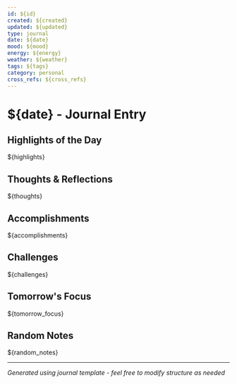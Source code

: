 ```yaml
---
id: ${id}
created: ${created}
updated: ${updated}
type: journal
date: ${date}
mood: ${mood}
energy: ${energy}
weather: ${weather}
tags: ${tags}
category: personal
cross_refs: ${cross_refs}
---
```


# ${date} - Journal Entry

## Highlights of the Day
${highlights}

## Thoughts & Reflections
${thoughts}

## Accomplishments
${accomplishments}

## Challenges
${challenges}

## Tomorrow's Focus
${tomorrow_focus}

## Random Notes
${random_notes}

---

*Generated using journal template - feel free to modify structure as needed* 